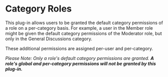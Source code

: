 # Category Roles
This plug-in allows users to be granted the default category permissions of a role on a per-category basis.  For example, a user in the Member role might be given the default category permissions of the Moderator role, but only in the General Discussions category.

These additional permissions are assigned per-user and per-category.

_Please Note: Only a role's default category permissions are granted.  __A role's global and per-category permissions will not be granted by this plug-in.___
